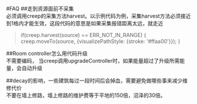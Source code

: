#FAQ
##走到资源面前不采集  
必须调用creep的采集方法harvest。以示例代码为例，采集harvest方法必须接近到1格内才能生效，这段代码的意思是如果采集报错距离太远，就走近  
>if(creep.harvest(source) == ERR_NOT_IN_RANGE) {
>    creep.moveTo(source, {visualizePathStyle: {stroke: '#ffaa00'}});
>}


##Room controller怎么用代码升级  
不需要编码， 当creep调用upgradeController时，如果能量超过了升级所需能量，会自动升级


##decay的影响，一些建筑每过一段时间后会掉血，需要避免做哪些事来减少维修代价  
不要在墙上修路，墙上修路的维护费等于平地的150倍，沼泽的30倍。




